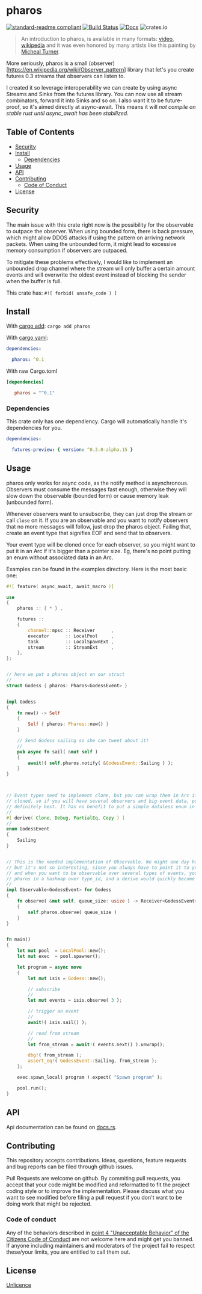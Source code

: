 # pharos

[![standard-readme compliant](https://img.shields.io/badge/readme%20style-standard-brightgreen.svg?style=flat-square)](https://github.com/RichardLitt/standard-readme)
[![Build Status](https://api.travis-ci.org/najamelan/pharos.svg?branch=master)](https://travis-ci.org/najamelan/pharos)
[![Docs](https://docs.rs/pharos/badge.svg)](https://docs.rs/pharos)
![crates.io](https://img.shields.io/crates/v/pharos.svg)

> An introduction to pharos, is available in many formats: [video](https://youtu.be/BAzsxW-nxh8), [wikipedia](https://en.wikipedia.org/wiki/Lighthouse_of_Alexandria) and it was even honored by many artists like this painting by [Micheal Turner](http://omeka.wustl.edu/omeka/files/original/2694d12580166e77d40afd37b492a78e.jpg).

More seriously, pharos is a small (observer)[https://en.wikipedia.org/wiki/Observer_pattern] library that let's you create futures 0.3 streams that observers can listen to.

I created it so leverage interoperability we can create by using async Streams and Sinks from the futures library. You can now use all stream combinators, forward it into Sinks and so on. I also want it to be future-proof, so it's aimed directly at async-await. This means it will *not compile on stable rust until async_await has been stabilized*.

## Table of Contents

- [Security](#security)
- [Install](#install)
  - [Dependencies](#dependencies)
- [Usage](#usage)
- [API](#api)
- [Contributing](#contributing)
  - [Code of Conduct](#code-of-conduct)
- [License](#license)

## Security

The main issue with this crate right now is the possibility for the observable to outpace the observer. When using bounded form, there is back pressure, which might allow DDOS attacks if using the pattern on arriving network packets. When using the unbounded form, it might lead to excessive memory consumption if observers are outpaced.

To mitigate these problems effectively, I would like to implement an unbounded drop channel where the stream will only buffer a certain amount events and will overwrite the oldest event instead of blocking the sender when the buffer is full.

This crate has: `#![ forbid( unsafe_code ) ]`


## Install

With [cargo add](https://github.com/killercup/cargo-edit):
`cargo add pharos`

With [cargo yaml](https://gitlab.com/storedbox/cargo-yaml):
```yaml
dependencies:

  pharos: ^0.1
```

With raw Cargo.toml
```toml
[dependencies]

   pharos = "^0.1"
```

### Dependencies

This crate only has one dependiency. Cargo will automatically handle it's dependencies for you.

```yaml
dependencies:

  futures-preview: { version: ^0.3.0-alpha.15 }
```

## Usage

pharos only works for async code, as the notify method is asynchronous. Observers must consume the messages
fast enough, otherwise they will slow down the observable (bounded form) or cause memory leak (unbounded form).

Whenever observers want to unsubscribe, they can just drop the stream or call `close` on it. If you are an observable and you want to notify observers that no more messages will follow, just drop the pharos object. Failing that, create an event type that signifies EOF and send that to observers.

Your event type will be cloned once for each observer, so you might want to put it in an Arc if it's bigger than a pointer size. Eg, there's no point putting an enum without associated data in an Arc.

Examples can be found in the examples directory. Here is the most basic one:

```rust
#![ feature( async_await, await_macro )]

use
{
	pharos :: { * } ,

	futures ::
	{
		channel::mpsc :: Receiver      ,
		executor      :: LocalPool     ,
		task          :: LocalSpawnExt ,
		stream        :: StreamExt     ,
	},
};


// here we put a pharos object on our struct
//
struct Godess { pharos: Pharos<GodessEvent> }


impl Godess
{
	fn new() -> Self
	{
		Self { pharos: Pharos::new() }
	}

	// Send Godess sailing so she can tweet about it!
	//
	pub async fn sail( &mut self )
	{
		await!( self.pharos.notify( &GodessEvent::Sailing ) );
	}
}



// Event types need to implement clone, but you can wrap them in Arc if not. Also they will be
// cloned, so if you will have several observers and big event data, putting them in an Arc is
// definitely best. It has no benefit to put a simple dataless enum in an Arc though.
//
#[ derive( Clone, Debug, PartialEq, Copy ) ]
//
enum GodessEvent
{
	Sailing
}


// This is the needed implementation of Observable. We might one day have a derive for this,
// but it's not so interesting, since you always have to point it to your pharos object,
// and when you want to be observable over several types of events, you might want to keep
// pharos in a hashmap over type_id, and a derive would quickly become a mess.
//
impl Observable<GodessEvent> for Godess
{
	fn observe( &mut self, queue_size: usize ) -> Receiver<GodessEvent>
	{
		self.pharos.observe( queue_size )
	}
}


fn main()
{
	let mut pool  = LocalPool::new();
	let mut exec  = pool.spawner();

	let program = async move
	{
		let mut isis = Godess::new();

		// subscribe
		//
		let mut events = isis.observe( 3 );

		// trigger an event
		//
		await!( isis.sail() );

		// read from stream
		//
		let from_stream = await!( events.next() ).unwrap();

		dbg!( from_stream );
		assert_eq!( GodessEvent::Sailing, from_stream );
	};

	exec.spawn_local( program ).expect( "Spawn program" );

	pool.run();
}
```


## API

Api documentation can be found on [docs.rs](https://docs.rs/pharos).


## Contributing

This repository accepts contributions. Ideas, questions, feature requests and bug reports can be filed through github issues.

Pull Requests are welcome on github. By commiting pull requests, you accept that your code might be modified and reformatted to fit the project coding style or to improve the implementation. Please discuss what you want to see modified before filing a pull request if you don't want to be doing work that might be rejected.


### Code of conduct

Any of the behaviors described in [point 4 "Unacceptable Behavior" of the Citizens Code of Conduct](http://citizencodeofconduct.org/#unacceptable-behavior) are not welcome here and might get you banned. If anyone including maintainers and moderators of the project fail to respect these/your limits, you are entitled to call them out.

## License

[Unlicence](https://unlicense.org/)
